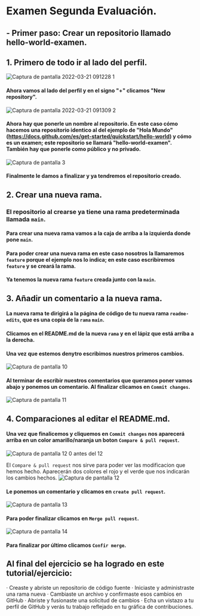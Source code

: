 # Examen Segunda Evaluación. 


## - Primer paso: Crear un repositorio llamado hello-world-examen. 


## 1. Primero de todo ir al lado del perfil.

![Captura de pantalla 2022-03-21 091228 1](https://user-images.githubusercontent.com/82807688/159230338-b08a8662-6095-472e-b19b-d1de8ecd7561.png)


#### Ahora vamos al lado del perfil y en el signo "+" clicamos "New repository".
![Captura de pantalla 2022-03-21 091309 2](https://user-images.githubusercontent.com/82807688/159230544-ac334136-fb16-48c6-bf4e-a5f14c22f70e.png)

#### Ahora hay que ponerle un nombre al repositorio. En este caso cómo hacemos una repositorio identico al del ejemplo de "Hola Mundo" (https://docs.github.com/es/get-started/quickstart/hello-world) y cómo es un examen; este repositorio se llamará "hello-world-examen". También hay que ponerle como público y no privado.  

![Captura de pantalla 3](https://user-images.githubusercontent.com/82807688/159230957-4ae7edb4-f10f-4f70-8296-183126adb083.png)

#### Finalmente le damos a finalizar y ya tendremos el repositorio creado.

## 2. Crear una nueva rama.

### El repositorio al crearse ya tiene una rama predeterminada llamada `main`.

#### Para crear una nueva rama vamos a la caja de arriba a la izquierda donde pone `main`.
#### Para poder crear una nueva rama en este caso nosotros la llamaremos `feature` porque el ejemplo nos lo indica; en este caso escribiremos `feature` y se creará la rama.
#### Ya tenemos la nueva rama `feature` creada junto con la `main`.


## 3. Añadir un comentario a la nueva rama.
#### La nueva rama te dirigirá a la página de código de tu nueva rama `readme-edits`, que es una copia de la `rama` `main`.
#### Clicamos en el README.md de la nueva `rama` y en el lápiz que está arriba a la derecha.

#### Una vez que estemos denytro escribimos nuestros primeros cambios.
![Captura de pantalla 10](https://user-images.githubusercontent.com/82807688/159233798-8c3c1477-b2af-4493-8070-5cf0933afc4c.png)

#### Al terminar de escribir nuestros comentarios que queramos poner vamos abajo y ponemos un comentario. Al finalizar clicamos en `Commit changes`.
![Captura de pantalla 11](https://user-images.githubusercontent.com/82807688/159234056-8227408e-47e4-4223-9a3d-4bfd2bb8bb5f.png)

## 4. Comparaciones al editar el README.md.

#### Una vez que finalicemos y cliquemos en `Commit changes` nos aparecerá arriba en un color amarillo/naranja un boton `Compare & pull request`. 

![Captura de pantalla 12 0 antes del 12](https://user-images.githubusercontent.com/82807688/159234542-2568c9f3-1670-4c96-8d23-af5d960ce48b.png)

El `Compare & pull request` nos sirve para poder ver las modificacion que hemos hecho. Aparecerán dos colores el rojo y el verde que nos indicarán los cambios hechos.
![Captura de pantalla 12](https://user-images.githubusercontent.com/82807688/159234835-7b797c51-6f9e-43b6-871d-e91174fe1bc2.png)

#### Le ponemos un comentario y clicamos en `create pull request`.

![Captura de pantalla 13](https://user-images.githubusercontent.com/82807688/159235004-209033e9-a675-4118-99cd-9598a740ffe3.png)

#### Para poder finalizar clicamos en `Merge pull request`.
![Captura de pantalla 14](https://user-images.githubusercontent.com/82807688/159235160-fa6d9e9e-695c-4cb2-a668-000a953e1fca.png)

#### Para finalizar por último clicamos `Confir merge`.


## Al final del ejercicio se ha logrado en este tutorial/ejercicio:

· Creaste y abriste un repositorio de código fuente
· Iniciaste y administraste una rama nueva
· Cambiaste un archivo y confirmaste esos cambios en GitHub
· Abriste y fusionaste una solicitud de cambios
· Echa un vistazo a tu perfil de GitHub y verás tu trabajo reflejado en tu gráfica de contribuciones.











